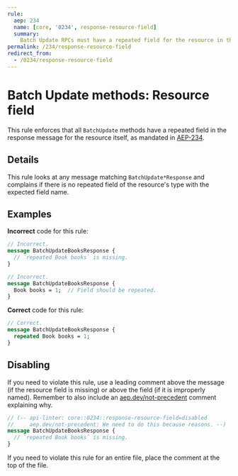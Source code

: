 ```yaml
---
rule:
  aep: 234
  name: [core, '0234', response-resource-field]
  summary:
    Batch Update RPCs must have a repeated field for the resource in the response.
permalink: /234/response-resource-field
redirect_from:
  - /0234/response-resource-field
---
```


# Batch Update methods: Resource field

This rule enforces that all `BatchUpdate` methods have a repeated field in the
response message for the resource itself, as mandated in [AEP-234][].

## Details

This rule looks at any message matching `BatchUpdate*Response` and complains if
there is no repeated field of the resource's type with the expected field name.

## Examples

**Incorrect** code for this rule:

```proto
// Incorrect.
message BatchUpdateBooksResponse {
  // `repeated Book books` is missing.
}
```

```proto
// Incorrect.
message BatchUpdateBooksResponse {
  Book books = 1;  // Field should be repeated.
}
```

**Correct** code for this rule:

```proto
// Correct.
message BatchUpdateBooksResponse {
  repeated Book books = 1;
}
```

## Disabling

If you need to violate this rule, use a leading comment above the message (if
the resource field is missing) or above the field (if it is improperly named).
Remember to also include an [aep.dev/not-precedent][] comment explaining why.

```proto
// (-- api-linter: core::0234::response-resource-field=disabled
//     aep.dev/not-precedent: We need to do this because reasons. --)
message BatchUpdateBooksResponse {
  // `repeated Book books` is missing.
}
```

If you need to violate this rule for an entire file, place the comment at the
top of the file.

[aep-234]: https://aep.dev/234
[aep.dev/not-precedent]: https://aep.dev/not-precedent
